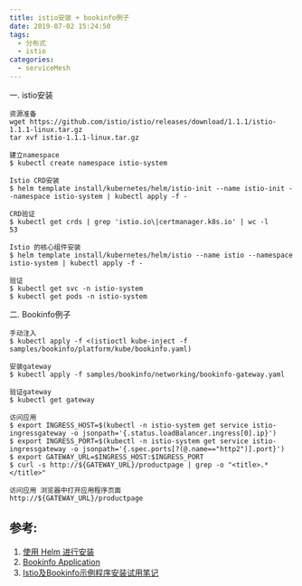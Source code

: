 ```yaml
---
title: istio安装 + bookinfo例子
date: 2019-07-02 15:24:50
tags:
  - 分布式
  - istio
categories: 
  - serviceMesh   
---
```


一. istio安装
 
```
资源准备
wget https://github.com/istio/istio/releases/download/1.1.1/istio-1.1.1-linux.tar.gz
tar xvf istio-1.1.1-linux.tar.gz
```
  
```
建立namespace
$ kubectl create namespace istio-system
```

```
Istio CRD安装
$ helm template install/kubernetes/helm/istio-init --name istio-init --namespace istio-system | kubectl apply -f -
```

```
CRD验证
$ kubectl get crds | grep 'istio.io\|certmanager.k8s.io' | wc -l
53
```

```
Istio 的核心组件安装
$ helm template install/kubernetes/helm/istio --name istio --namespace istio-system | kubectl apply -f -
```

```
验证
$ kubectl get svc -n istio-system
$ kubectl get pods -n istio-system
```

二.  Bookinfo例子

```
手动注入
$ kubectl apply -f <(istioctl kube-inject -f samples/bookinfo/platform/kube/bookinfo.yaml)
```

```
安装gateway
$ kubectl apply -f samples/bookinfo/networking/bookinfo-gateway.yaml

验证gateway 
$ kubectl get gateway

访问应用
$ export INGRESS_HOST=$(kubectl -n istio-system get service istio-ingressgateway -o jsonpath='{.status.loadBalancer.ingress[0].ip}')
$ export INGRESS_PORT=$(kubectl -n istio-system get service istio-ingressgateway -o jsonpath='{.spec.ports[?(@.name=="http2")].port}')
$ export GATEWAY_URL=$INGRESS_HOST:$INGRESS_PORT
$ curl -s http://${GATEWAY_URL}/productpage | grep -o "<title>.*</title>"

访问应用 浏览器中打开应用程序页面
http://${GATEWAY_URL}/productpage
```

## 参考:

1. [使用 Helm 进行安装](https://istio.io/zh/docs/setup/kubernetes/install/helm/)
2. [Bookinfo Application](https://istio.io/docs/examples/bookinfo/#confirm-the-app-is-accessible-from-outside-the-cluster)
3. [Istio及Bookinfo示例程序安装试用笔记](https://zhaohuabing.com/2017/11/04/istio-install_and_example/)


